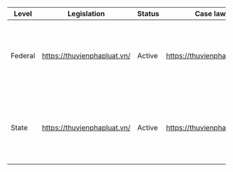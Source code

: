 | Level | Legislation | Status | Case law | Constitution |
|---|---|---|---|---|
| Federal | https://thuvienphapluat.vn/ | Active | https://thuvienphapluat.vn/ | https://thuvienphapluat.vn/van-ban/bo-chinh-phu/van-ban-cua-bo-chinh-phu/2020/03/17/quyet-dinh-17-2020-qd-cp-quy-dinh-ve-viec-khai-thac-nang-luc-cua-nguoi-dan-tham-gia-quan-he-gia-dinh.aspx |
| State | https://thuvienphapluat.vn/ | Active | https://thuvienphapluat.vn/ | https://thuvienphapluat.vn/van-ban/bo-chinh-phu/van-ban-cua-bo-chinh-phu/2020/03/17/quyet-dinh-17-2020-qd-cp-quy-dinh-ve-viec-khai-thac-nang-luc-cua-nguoi-dan-tham-gia-quan-he-gia-dinh.aspx |